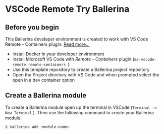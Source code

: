 # VSCode Remote Try Ballerina

## Before you begin

This Ballerina developer environment is created to work with VS Code Remote - Containers plugin. [Read more...](https://code.visualstudio.com/docs/remote/containers) 

- Install Docker in your developer environment
- Install Microsoft VS Code with *Remote - Containers* plugin (`ms-vscode-remote.remote-containers
`)
- Use this template repository to create a Ballerina project repository
- Open the Project directory with VS Code and when prompted select the open in a dev container option

## Create a Ballerina module

To create a Ballerina module open up the terminal in VSCode (`Terminal -> New Terminal` ). Then use the following command to create your Ballerina module.

```bash
$ ballerina add <module-name>
```


